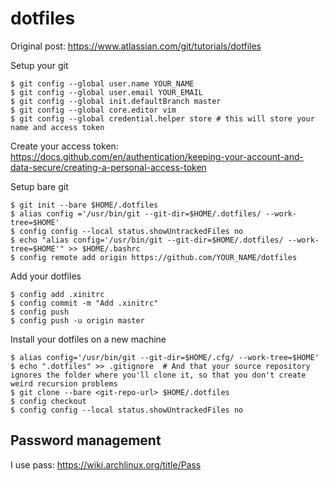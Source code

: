 # dotfiles
Original post: https://www.atlassian.com/git/tutorials/dotfiles

Setup your git

```
$ git config --global user.name YOUR_NAME
$ git config --global user.email YOUR_EMAIL
$ git config --global init.defaultBranch master
$ git config --global core.editor vim
$ git config --global credential.helper store # this will store your name and access token
```
Create your access token: https://docs.github.com/en/authentication/keeping-your-account-and-data-secure/creating-a-personal-access-token

Setup bare git
```
$ git init --bare $HOME/.dotfiles
$ alias config ='/usr/bin/git --git-dir=$HOME/.dotfiles/ --work-tree=$HOME'
$ config config --local status.showUntrackedFiles no
$ echo "alias config='/usr/bin/git --git-dir=$HOME/.dotfiles/ --work-tree=$HOME'" >> $HOME/.bashrc
$ config remote add origin https://github.com/YOUR_NAME/dotfiles
```
Add your dotfiles
```
$ config add .xinitrc
$ config commit -m "Add .xinitrc"
$ config push
$ config push -u origin master
```
Install your dotfiles on a new machine
```
$ alias config='/usr/bin/git --git-dir=$HOME/.cfg/ --work-tree=$HOME'
$ echo ".dotfiles" >> .gitignore  # And that your source repository ignores the folder where you'll clone it, so that you don't create weird recursion problems
$ git clone --bare <git-repo-url> $HOME/.dotfiles
$ config checkout
$ config config --local status.showUntrackedFiles no

```

## Password management
I use pass: https://wiki.archlinux.org/title/Pass

